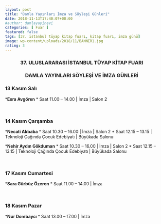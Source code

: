 ```yaml
---
layout: post
title: "Damla Yayınları İmza ve Söyleşi Günleri"
date: 2018-11-13T17:40:07+00:00
#author: damlayayinevi
categories: [ Fuar ]
featured: false
tags: [37. istanbul tüyap kitap fuarı, kitap fuarı, imza günü]
image: wp-content/uploads/2018/11/BANNER1.jpg
rating: 3
---
```

<h3 style="text-align: center;">
  37. ULUSLARARASI İSTANBUL TÜYAP KİTAP FUARI
</h3>

<h3 style="text-align: center;">
  DAMLA YAYINLARI SÖYLEŞİ VE İMZA GÜNLERİ
</h3>

###

### 13 Kasım Salı

  ***Esra Avgören**
      * Saat 11.00 &#8211; 14.00 | İmza | Salon 2

&nbsp;

### 14 Kasım Çarşamba

  ***Necati Akbaba**
      * Saat 10.30 &#8211; 16.00 | İmza | Salon 2
      * Saat 12.15 &#8211; 13.15 | Teknoloji Çağında Çocuk Edebiyatı | Büyükada Salonu

  ***Nehir Aydın Gökduman** 
      * Saat 10.30 &#8211; 16.00 | İmza | Salon 2
      * Saat 12.15 &#8211; 13.15 | Teknoloji Çağında Çocuk Edebiyatı | Büyükada Salonu

&nbsp;

### 17 Kasım Cumartesi

  ***Sara Gürbüz Özeren**
      * Saat 11.00 &#8211; 14.00 | İmza

&nbsp;

### 18 Kasım Pazar

  ***Nur Dombaycı**
      * Saat 13.00 &#8211; 17.00 | İmza